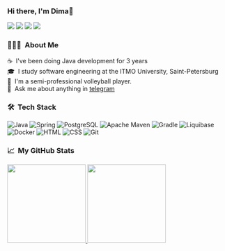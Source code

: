 ### Hi there, I'm Dima👋 

<p>
<a href="mailto:busygin.voll@yandex.ru"><img src="https://img.shields.io/badge/-busygin.voll@yandex.ru-D14836?style=flat&logo=Gmail&logoColor=white"/></a>
<a href="https://t.me/dmirtyb02"><img src="https://img.shields.io/badge/-@dmirtyb02-26A5E4?style=flat&logo=Telegram&logoColor=white"/></a>
<a href="https://vk.com/dumac02"><img src="https://img.shields.io/badge/-Дмитрий Бусыгин-0077FF?style=flat&logo=Vk&logoColor=white"/></a>
<a href="https://linkedin.com/in/dmitriy-busygin-a3417928b/"><img src="https://img.shields.io/badge/Dmitriy Busygin-0077B5?style=flat&logo=linkedin&logoColor=white"/></a>
 
</p>

### 👨🏻‍💻 &nbsp;About Me

☕ &nbsp;I've been doing Java development for 3 years\
🎓 &nbsp;I study software engineering at the ITMO University, Saint-Petersburg\
🏐 &nbsp;I'm a semi-professional volleyball player.\
💬 &nbsp;Ask me about anything in [telegram](https://t.me/dmirtyb02)

### 🛠 &nbsp;Tech Stack

![Java](https://img.shields.io/badge/-Java-05122A?style=flat&logo=Java&logoColor=FFA518)
![Spring](https://img.shields.io/badge/-Spring-05122A?style=flat&logo=spring)
![PostgreSQL](https://img.shields.io/badge/-Postgresql-05122A?style=flat&logo=Postgresql)
![Apache Maven](https://img.shields.io/badge/-Apache%20Maven-05122A?style=flat&logo=Apache%20Maven)
![Gradle](https://img.shields.io/badge/-Gradle-05122A?style=flat&logo=Gradle)
![Liquibase](https://img.shields.io/badge/-Liquibase-05122A?style=flat&logo=Liquibase)
![Docker](https://img.shields.io/badge/-Docker-05122A?style=flat&logo=Docker)
![HTML](https://img.shields.io/badge/-HTML-05122A?style=flat&logo=HTML5)
![CSS](https://img.shields.io/badge/-CSS-05122A?style=flat&logo=CSS3&logoColor=1572B6)
![Git](https://img.shields.io/badge/-Git-05122A?style=flat&logo=git)

### 📈 &nbsp;My GitHub Stats

<p>
<a href="https://github.com/bulat3103">
  <img height="180em" src="https://github-readme-stats-eight-theta.vercel.app/api?username=busygind&show_icons=true&theme=algolia&include_all_commits=true&count_private=true"/>
  <img height="180em" src="https://github-readme-stats-eight-theta.vercel.app/api/top-langs/?username=busygind&layout=compact&langs_count=8&theme=algolia"/>
</a>
</p>
